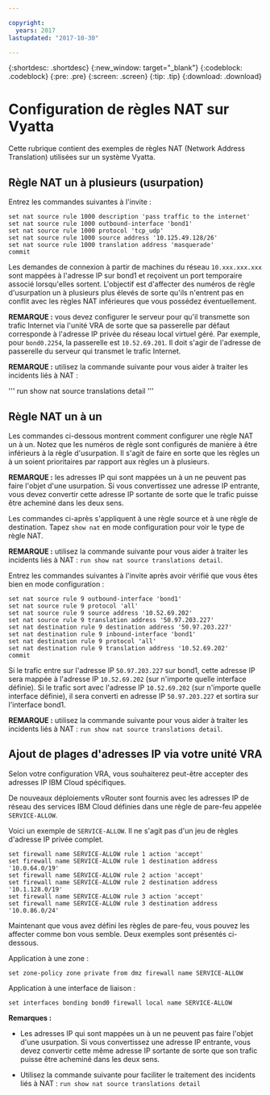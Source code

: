 ```yaml
---

copyright:
  years: 2017
lastupdated: "2017-10-30"

---
```


{:shortdesc: .shortdesc}
{:new_window: target="_blank"}
{:codeblock: .codeblock}
{:pre: .pre}
{:screen: .screen}
{:tip: .tip}
{:download: .download}

# Configuration de règles NAT sur Vyatta
Cette rubrique contient des exemples de règles NAT (Network Address Translation) utilisées sur un système Vyatta.

## Règle NAT un à plusieurs (usurpation)

Entrez les commandes suivantes à l'invite :

~~~
set nat source rule 1000 description 'pass traffic to the internet'
set nat source rule 1000 outbound-interface 'bond1'
set nat source rule 1000 protocol 'tcp_udp'
set nat source rule 1000 source address '10.125.49.128/26'
set nat source rule 1000 translation address 'masquerade'
commit
~~~

Les demandes de connexion à partir de machines du réseau `10.xxx.xxx.xxx` sont mappées à l'adresse IP sur bond1 et reçoivent un port temporaire associé lorsqu'elles sortent. L'objectif est d'affecter des numéros de règle d'usurpation un à plusieurs plus élevés de sorte qu'ils n'entrent pas en conflit avec les règles NAT inférieures que vous possédez éventuellement.

**REMARQUE :** vous devez configurer le serveur pour qu'il transmette son trafic Internet via l'unité VRA de sorte que sa passerelle par défaut corresponde à l'adresse IP privée du réseau local virtuel géré. Par exemple, pour `bond0.2254`, la passerelle est `10.52.69.201`. Il doit s'agir de l'adresse de passerelle du serveur qui transmet le trafic Internet.

**REMARQUE :** utilisez la commande suivante pour vous aider à traiter les incidents liés à NAT : 

'''
run show nat source translations detail 
'''

## Règle NAT un à un

Les commandes ci-dessous montrent comment configurer une règle NAT un à un. Notez que les numéros de règle sont configurés de manière à être inférieurs à la règle d'usurpation. Il s'agit de faire en sorte que les règles un à un soient prioritaires par rapport aux règles un à plusieurs.

**REMARQUE :** les adresses IP qui sont mappées un à un ne peuvent pas faire l'objet d'une usurpation. Si vous convertissez une adresse IP entrante, vous devez convertir cette adresse IP sortante de sorte que le trafic puisse être acheminé dans les deux sens.

Les commandes ci-après s'appliquent à une règle source et à une règle de destination. Tapez `show nat` en mode configuration pour voir le type de règle NAT.

**REMARQUE :** utilisez la commande suivante pour vous aider à traiter les incidents liés à NAT : `run show nat source translations detail`. 

Entrez les commandes suivantes à l'invite après avoir vérifié que vous êtes bien en mode configuration :

~~~
set nat source rule 9 outbound-interface 'bond1'
set nat source rule 9 protocol 'all'
set nat source rule 9 source address '10.52.69.202'
set nat source rule 9 translation address '50.97.203.227'
set nat destination rule 9 destination address '50.97.203.227'
set nat destination rule 9 inbound-interface 'bond1'
set nat destination rule 9 protocol 'all'
set nat destination rule 9 translation address '10.52.69.202'
commit
~~~

Si le trafic entre sur l'adresse IP `50.97.203.227` sur bond1, cette adresse IP sera mappée à l'adresse IP `10.52.69.202` (sur n'importe quelle interface définie). Si le trafic sort avec l'adresse IP `10.52.69.202` (sur n'importe quelle interface définie), il sera converti en adresse IP `50.97.203.227` et sortira sur l'interface bond1.

**REMARQUE :** utilisez la commande suivante pour vous aider à traiter les incidents liés à NAT : `run show nat source translations detail`.

## Ajout de plages d'adresses IP via votre unité VRA

Selon votre configuration VRA, vous souhaiterez peut-être accepter des adresses IP IBM Cloud spécifiques. 

De nouveaux déploiements vRouter sont fournis avec les adresses IP de réseau des services IBM Cloud définies dans une règle de pare-feu appelée `SERVICE-ALLOW`.

Voici un exemple de `SERVICE-ALLOW`. Il ne s'agit pas d'un jeu de règles d'adresse IP privée complet.

~~~
set firewall name SERVICE-ALLOW rule 1 action 'accept'
set firewall name SERVICE-ALLOW rule 1 destination address '10.0.64.0/19'
set firewall name SERVICE-ALLOW rule 2 action 'accept'
set firewall name SERVICE-ALLOW rule 2 destination address '10.1.128.0/19'
set firewall name SERVICE-ALLOW rule 3 action 'accept'
set firewall name SERVICE-ALLOW rule 3 destination address '10.0.86.0/24'
~~~

Maintenant que vous avez défini les règles de pare-feu, vous pouvez les affecter comme bon vous semble. Deux exemples sont présentés ci-dessous. 

Application à une zone :

`set zone-policy zone private from dmz firewall name SERVICE-ALLOW`

Application à une interface de liaison :

`set interfaces bonding bond0 firewall local name SERVICE-ALLOW`

**Remarques :**

* Les adresses IP qui sont mappées un à un ne peuvent pas faire l'objet d'une usurpation. Si vous convertissez une adresse IP entrante, vous devez convertir cette même adresse IP sortante de sorte que son trafic puisse être acheminé dans les deux sens.

* Utilisez la commande suivante pour faciliter le traitement des incidents liés à NAT : `run show nat source translations detail`

